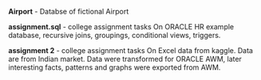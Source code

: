 **Airport** - Databse of fictional Airport

**assignment.sql** - college assignment tasks On ORACLE HR example database, recursive joins, groupings, conditional views, triggers.

**assignment 2** - college assignment tasks On Excel data from kaggle. Data are from Indian market. Data were transformed for ORACLE AWM, later interesting facts, patterns and graphs were exported from AWM. 

